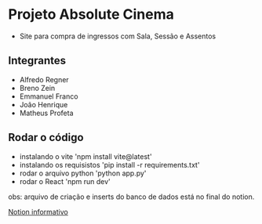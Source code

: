 # Projeto Absolute Cinema
- Site para compra de ingressos com Sala, Sessão e Assentos

## Integrantes
- Alfredo Regner
- Breno Zein
- Emmanuel Franco
- João Henrique
- Matheus Profeta

## Rodar o código
- instalando o vite 'npm install vite@latest'
- instalando os requisistos 'pip install -r requirements.txt'
- rodar o arquivo python 'python app.py'
- rodar o React 'npm run dev'
  
obs: arquivo de criação e inserts do banco de dados está no final do notion.

[Notion informativo](https://mesquite-tumble-17b.notion.site/Absolute-Cinema-1ff42cb686c1804b9a8ff3ef3269ebf3)
